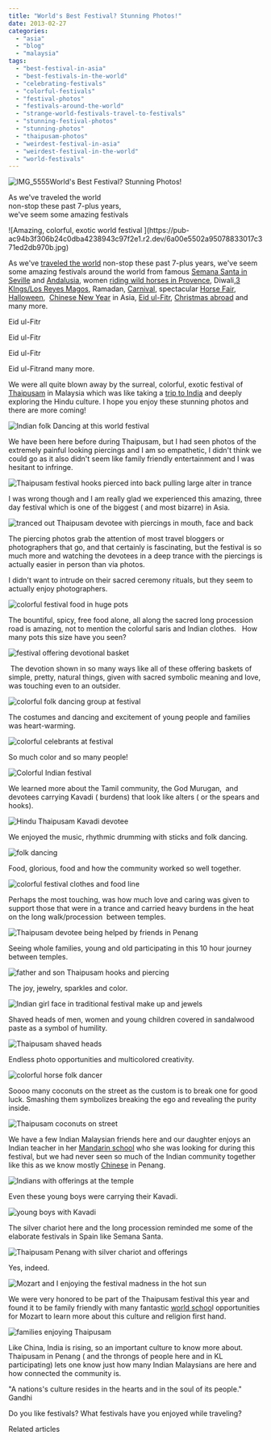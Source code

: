 ```yaml
---
title: "World's Best Festival? Stunning Photos!"
date: 2013-02-27
categories: 
  - "asia"
  - "blog"
  - "malaysia"
tags: 
  - "best-festival-in-asia"
  - "best-festivals-in-the-world"
  - "celebrating-festivals"
  - "colorful-festivals"
  - "festival-photos"
  - "festivals-around-the-world"
  - "strange-world-festivals-travel-to-festivals"
  - "stunning-festival-photos"
  - "stunning-photos"
  - "thaipusam-photos"
  - "weirdest-festival-in-asia"
  - "weirdest-festival-in-the-world"
  - "world-festivals"
---
```


![IMG_5555](https://pub-ac94b3f306b24c0dba4238943c97f2e1.r2.dev/6a00e5502a95078833017c371ed271970b.jpg)World's Best Festival? Stunning Photos!  
  
As we've traveled the world  
non-stop these past 7-plus years,  
we've seem some amazing festivals

<!--more--> ![Amazing, colorful, exotic  world festival ](https://pub-ac94b3f306b24c0dba4238943c97f2e1.r2.dev/6a00e5502a95078833017c371ed2db970b.jpg)  
  
As we've [traveled the world](https://pub-ac94b3f306b24c0dba4238943c97f2e1.r2.dev/2012/12/around-the-world-family-travel.html "family travel the world") non-stop these past 7-plus years, we've seem some amazing festivals around the world from famous [Semana Santa in Seville](https://pub-ac94b3f306b24c0dba4238943c97f2e1.r2.dev/2007/03/semana-santa-in.html "semana santa seville") and [Andalusia](https://pub-ac94b3f306b24c0dba4238943c97f2e1.r2.dev/2009/04/spain-stunning-semana-santa-easter-procession-in-andalusia-white-village.html "semana santa andalusia"), women [riding wild horses in Provence](https://pub-ac94b3f306b24c0dba4238943c97f2e1.r2.dev/2010/08/stunning-horses-in-the-camargue-france-family-travel-ideal-vacation-holiday-saintes-maries-de-la-mer.html "wild horses in Provence"), Diwali,[3 KIngs/Los Reyes Magos](https://pub-ac94b3f306b24c0dba4238943c97f2e1.r2.dev/2010/01/3-kings-in-spain-andalusia-festival-tradition-white-village-christmas-epiphany-12th-night.html "3 kings festival spain los reyes magos"), Ramadan, [Carnival](https://pub-ac94b3f306b24c0dba4238943c97f2e1.r2.dev/2010/02/worlds-best-carnival-celebration-spain-photos-kids-family-travel-fun-adventure-lent-in-andalusia.html "Carnival - best in the world!"), spectacular [Horse Fair](https://pub-ac94b3f306b24c0dba4238943c97f2e1.r2.dev/2008/05/joys-of-the-roa.html "Jerez Horse Fair"),  [Halloween](https://pub-ac94b3f306b24c0dba4238943c97f2e1.r2.dev/2009/10/best-halloween-europe-or-us-conde-nast-youtube-video-social-media-twitter-nyc-wendy-perrin.html "halloween"),  [Chinese New Year](https://pub-ac94b3f306b24c0dba4238943c97f2e1.r2.dev/2011/02/20-stunning-photos-chinese-new-year-georgetown-penang.html "Chinese New Year") in Asia, [Eid ul-Fitr](https://pub-ac94b3f306b24c0dba4238943c97f2e1.r2.dev/2012/08/ramadan-ends-eid-ul-fitr-festival-begins.html "eidu ul-fitr and Ramadan photos"), [Christmas abroad](https://pub-ac94b3f306b24c0dba4238943c97f2e1.r2.dev/2009/12/how-to-enjoy-family-travel-abroad-at-christmas-digital-nomad-4hww-extended-travel-holidays.html "christmas abroad tips") and many more.

Eid ul-Fitr

Eid ul-Fitr

Eid ul-Fitr

Eid ul-Fitrand many more.

  
We were all quite blown away by the surreal, colorful, exotic festival of [Thaipusam](https://pub-ac94b3f306b24c0dba4238943c97f2e1.r2.dev/2013/01/thaipusam-2013.html "Thaipusam") in Malaysia which was like taking a [trip to India](https://pub-ac94b3f306b24c0dba4238943c97f2e1.r2.dev/2011/04/india-tourist-visa-nightmare-problems-from-se-asia.html "india visa nightmare") and deeply exploring the Hindu culture. I hope you enjoy these stunning photos and there are more coming!  
  
![Indian folk Dancing at this world festival](https://pub-ac94b3f306b24c0dba4238943c97f2e1.r2.dev/6a00e5502a95078833017c371ed9ba970b.jpg)  
  
We have been here before during Thaipusam, but I had seen photos of the extremely painful looking piercings and I am so empathetic, I didn't think we could go as it also didn't seem like family friendly entertainment and I was hesitant to infringe.  
  
![Thaipusam festival hooks pierced into back pulling large alter in trance](https://pub-ac94b3f306b24c0dba4238943c97f2e1.r2.dev/6a00e5502a95078833017d414e2be4970c.jpg)  
  
I was wrong though and I am really glad we experienced this amazing, three day festival which is one of the biggest ( and most bizarre) in Asia.  
  
![tranced out Thaipusam devotee with piercings in mouth, face and back](https://pub-ac94b3f306b24c0dba4238943c97f2e1.r2.dev/6a00e5502a95078833017ee8c201b0970d.jpg)  
  
The piercing photos grab the attention of most travel bloggers or photographers that go, and that certainly is fascinating, but the festival is so much more and watching the devotees in a deep trance with the piercings is actually easier in person than via photos.  
  
I didn't want to intrude on their sacred ceremony rituals, but they seem to actually enjoy photographers.  
  
![colorful festival food in huge pots](https://pub-ac94b3f306b24c0dba4238943c97f2e1.r2.dev/6a00e5502a95078833017d414e2fbb970c.jpg)  
  
The bountiful, spicy, free food alone, all along the sacred long procession road is amazing, not to mention the colorful saris and Indian clothes.   How many pots this size have you seen?  
  
![festival offering devotional basket](https://pub-ac94b3f306b24c0dba4238943c97f2e1.r2.dev/6a00e5502a95078833017d414e542e970c.jpg)

 The devotion shown in so many ways like all of these offering baskets of simple, pretty, natural things, given with sacred symbolic meaning and love, was touching even to an outsider. 

![colorful folk dancing group at festival](https://pub-ac94b3f306b24c0dba4238943c97f2e1.r2.dev/6a00e5502a95078833017c371eeb94970b.jpg)  
  
The costumes and dancing and excitement of young people and families was heart-warming.  
  
![colorful celebrants at festival](https://pub-ac94b3f306b24c0dba4238943c97f2e1.r2.dev/6a00e5502a95078833017ee8c2166a970d.jpg)  
  
So much color and so many people!  
  
![Colorful Indian festival](https://pub-ac94b3f306b24c0dba4238943c97f2e1.r2.dev/6a00e5502a95078833017c371f0029970b.jpg)  
  
We learned more about the Tamil community, the God Murugan,  and devotees carrying Kavadi ( burdens) that look like alters ( or the spears and hooks).  
  
![Hindu Thaipusam Kavadi devotee](https://pub-ac94b3f306b24c0dba4238943c97f2e1.r2.dev/6a00e5502a95078833017d414e554b970c.jpg)  
  
We enjoyed the music, rhythmic drumming with sticks and folk dancing.  
  
  
![folk dancing](https://pub-ac94b3f306b24c0dba4238943c97f2e1.r2.dev/6a00e5502a95078833017c371f014a970b.jpg)  
  
Food, glorious, food and how the community worked so well together.  
  
  
![colorful festival clothes and food line](https://pub-ac94b3f306b24c0dba4238943c97f2e1.r2.dev/6a00e5502a95078833017d414e441c970c.jpg)  
  
Perhaps the most touching, was how much love and caring was given to support those that were in a trance and carried heavy burdens in the heat on the long walk/procession  between temples.  
  
![Thaipusam devotee being helped by friends in Penang](https://pub-ac94b3f306b24c0dba4238943c97f2e1.r2.dev/6a00e5502a95078833017d414e570a970c.jpg)  
  
Seeing whole families, young and old participating in this 10 hour journey between temples.  
  
![father and son Thaipusam hooks and piercing](https://pub-ac94b3f306b24c0dba4238943c97f2e1.r2.dev/6a00e5502a95078833017d414e58b7970c.jpg)  
  
The joy, jewelry, sparkles and color.  
  
![Indian girl face in traditional festival make up and jewels](https://pub-ac94b3f306b24c0dba4238943c97f2e1.r2.dev/6a00e5502a95078833017d414e57b9970c.jpg)  
  
Shaved heads of men, women and young children covered in sandalwood paste as a symbol of humility.  
  
![Thaipusam shaved heads](https://pub-ac94b3f306b24c0dba4238943c97f2e1.r2.dev/6a00e5502a95078833017d414e5992970c.jpg)  
  
Endless photo opportunities and multicolored creativity.  
  
![colorful horse folk dancer](https://pub-ac94b3f306b24c0dba4238943c97f2e1.r2.dev/6a00e5502a95078833017ee8c22e27970d.jpg)  
  
Soooo many coconuts on the street as the custom is to break one for good luck. Smashing them symbolizes breaking the ego and revealing the purity inside.  
  
![Thaipusam coconuts on street](https://pub-ac94b3f306b24c0dba4238943c97f2e1.r2.dev/6a00e5502a95078833017c371f1e98970b.jpg)  
  
We have a few Indian Malaysian friends here and our daughter enjoys an Indian teacher in her [Mandarin school](https://pub-ac94b3f306b24c0dba4238943c97f2e1.r2.dev/2012/06/why-learn-mandarin-in-tropical-asia-penang.html "mandarin school") who she was looking for during this festival, but we had never seen so much of the Indian community together like this as we know mostly [Chinese](https://pub-ac94b3f306b24c0dba4238943c97f2e1.r2.dev/2012/04/the-beauty-of-traditional-chinese-culture.html "chinese culture") in Penang.  
  
![Indians with offerings at the temple](https://pub-ac94b3f306b24c0dba4238943c97f2e1.r2.dev/6a00e5502a95078833017c371f1f95970b.jpg)  
  
Even these young boys were carrying their Kavadi.  
  
![young boys with Kavadi](https://pub-ac94b3f306b24c0dba4238943c97f2e1.r2.dev/6a00e5502a95078833017ee8c238aa970d.jpg)  
  
The silver chariot here and the long procession reminded me some of the elaborate festivals in Spain like Semana Santa.  
  
  
![Thaipusam Penang with silver chariot and offerings](https://pub-ac94b3f306b24c0dba4238943c97f2e1.r2.dev/6a00e5502a95078833017c371f2063970b.jpg)  
  
Yes, indeed.  
  
![Mozart and I enjoying the festival madness in the hot sun](https://pub-ac94b3f306b24c0dba4238943c97f2e1.r2.dev/6a00e5502a95078833017d414e65f2970c.jpg)  
  
We were very honored to be part of the Thaipusam festival this year and found it to be family friendly with many fantastic [world schoo](https://pub-ac94b3f306b24c0dba4238943c97f2e1.r2.dev/2013/01/world-school-education-at-its-best-.html "world school")l opportunities for Mozart to learn more about this culture and religion first hand.  
  
![families enjoying Thaipusam](https://pub-ac94b3f306b24c0dba4238943c97f2e1.r2.dev/6a00e5502a95078833017d414e66d0970c.jpg)  
  
Like China, India is rising, so an important culture to know more about. Thaipusam in Penang ( and the throngs of people here and in KL participating) lets one know just how many Indian Malaysians are here and how connected the community is.  
  
"A nations's culture resides in the hearts and in the soul of its people." Gandhi  
  
Do you like festivals? What festivals have you enjoyed while traveling?

Related articles

